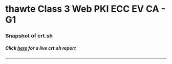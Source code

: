 # thawte Class 3 Web PKI ECC EV CA - G1
### Snapshot of crt.sh
##### Click [here](https://crt.sh/?q=595EFCF7F8924A31D35F9E9ED6812A888B42FBB30CE019E969E6F1B7BC00F740) for a live crt.sh report

---
